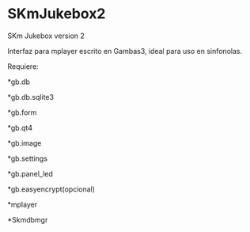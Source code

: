 # SKmJukebox2
SKm Jukebox version 2

Interfaz para mplayer escrito en Gambas3, ideal para uso en sinfonolas.

Requiere:

  *gb.db
  
  *gb.db.sqlite3
  
  *gb.form
  
  *gb.qt4
  
  *gb.image
  
  *gb.settings
  
  *gb.panel_led
  
  *gb.easyencrypt(opcional)
  
  *mplayer
  
  *Skmdbmgr
